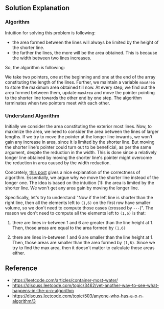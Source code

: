 ## Solution Explanation

### Algorithm

Intuition for solving this problem is following:

- the area formed between the lines will always be limited by the height of the shorter line.
-  the farther the lines, the more will be the area obtained. This is because
the width between two lines increases.

So, the algorithm is following:

We take two pointers, one at the beginning and 
one at the end of the array constituting the length of the lines. 
Further, we maintain a variable `maxArea` to store the maximum area obtained till now. 
At every step, we find out the area formed between them, update `maxArea` 
and move the pointer pointing to the shorter line towards the other end by one step.
The algorithm terminates when two pointers meet with each other.

### Understand Algorithm

Initially we consider the area constituting the exterior most lines. 
Now, to maximize the area, we need to consider the area between the lines of larger lengths. 
If we try to move the pointer at the longer line inwards, we won't gain any increase in area, 
since it is limited by the shorter line. But moving the shorter line's pointer could turn out to be beneficial, 
as per the same argument, despite the reduction in the width. This is done since a relatively longer line obtained 
by moving the shorter line's pointer might overcome the reduction in area caused by the width reduction.

Concretely, [this post](https://discuss.leetcode.com/topic/3462/yet-another-way-to-see-what-happens-in-the-o-n-algorithm)
gives a nice explanation of the correctness of algorithm. Essentially, we argue why we move the shorter line
instead of the longer one. The idea is based on the intuition (1): the area is limited by the shorter line.
We won't get any area gain by moving the longer line. 

Specifically, let's try to understand "Now if the left line is shorter than the right line, then all the elements left to 
`(1,6)` on the first row have smaller volume, so we don't need to compute those cases (crossed by `---`)". The
reason we don't need to compute all the elements left to `(1,6)` is that:

1) there are lines in-between 1 and 6 are greater than the line height at 1. Then, those areas
are equal to the area formed by `(1,6)`

2) there are lines in-between 1 and 6 are smaller than the line height at 1. Then, those areas
are smaller than the area formed by `(1,6)`. Since we try to find the max area, then it doesn't matter
to calculate those areas either.

## Reference

- https://leetcode.com/articles/container-most-water/
- https://discuss.leetcode.com/topic/3462/yet-another-way-to-see-what-happens-in-the-o-n-algorithm
- https://discuss.leetcode.com/topic/503/anyone-who-has-a-o-n-algorithm/3
